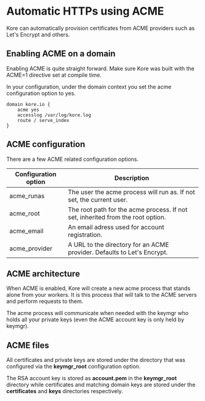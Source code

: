 # Automatic HTTPs using ACME

Kore can automatically provision certificates from ACME providers
such as Let's Encrypt and others.

## Enabling ACME on a domain

Enabling ACME is quite straight forward. Make sure Kore was built with
the ACME=1 directive set at compile time.

In your configuration, under the domain context you set the acme
configuration option to yes.

```
domain kore.io {
	acme yes
	accesslog /var/log/kore.log
	route / serve_index
}
```

## ACME configuration

There are a few ACME related configuration options.

| Configuration option | Description |
| --- | --- |
| acme\_runas | The user the acme process will run as. If not set, the current user. |
| acme\_root | The root path for the acme process. If not set, inherited from the root option. |
| acme\_email | An email adress used for account registration. |
| acme\_provider | A URL to the directory for an ACME provider. Defaults to Let's Encrypt. |

## ACME architecture

When ACME is enabled, Kore will create a new acme process that stands
alone from your workers. It is this process that will talk to the
ACME servers and perform requests to them.

The acme process will communicate when needed with the keymgr who holds
all your private keys (even the ACME account key is only held by keymgr).

## ACME files

All certificates and private keys are stored under the directory that
was configured via the **keymgr_root** configuration option.

The RSA account key is stored as **account.pem** in the **keymgr_root**
directory while certificates and matching domain keys are stored under
the **certificates** and **keys** directories respectively.
